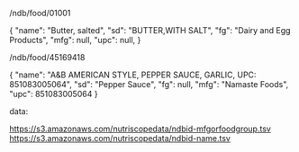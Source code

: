 
/ndb/food/01001

{ 
    "name": "Butter, salted",
    "sd": "BUTTER,WITH SALT",
    "fg": "Dairy and Egg Products",
    "mfg": null,
    "upc": null,
}

/ndb/food/45169418

{
    "name": "A&B AMERICAN STYLE, PEPPER SAUCE, GARLIC, UPC: 851083005064",
    "sd": "Pepper Sauce",
    "fg": null,
    "mfg": "Namaste Foods",
    "upc": 851083005064
}

data: 

https://s3.amazonaws.com/nutriscopedata/ndbid-mfgorfoodgroup.tsv
https://s3.amazonaws.com/nutriscopedata/ndbid-name.tsv

